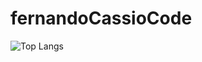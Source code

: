 # fernandoCassioCode
![Top Langs](https://github-readme-stats-git-masterrstaa-rickstaa.vercel.app/api/top-langs/?username=FernandoCassioDev&bg_color=000&border_color=30A3DC&title_color=E94D5F&text_color=FFF)
